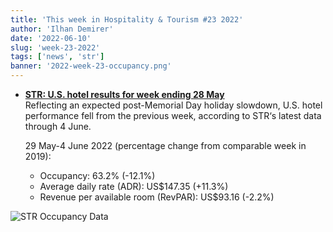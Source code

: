 ```yaml
---
title: 'This week in Hospitality & Tourism #23 2022'
author: 'Ilhan Demirer'
date: '2022-06-10'
slug: 'week-23-2022'
tags: ['news', 'str']
banner: '2022-week-23-occupancy.png'
---
```

- **[STR: U.S. hotel results for week ending 28 May](https://str.com/press-release/str-us-hotel-results-week-ending-28-may)**  
  Reflecting an expected post-Memorial Day holiday slowdown, U.S. hotel performance fell from the previous week, according to STR‘s latest data through 4 June.

  29 May-4 June 2022 (percentage change from comparable week in 2019):

  - Occupancy: 63.2% (-12.1%)
  - Average daily rate (ADR): US$147.35 (+11.3%)
  - Revenue per available room (RevPAR): US$93.16 (-2.2%)

![STR Occupancy Data](/images/blogimages/2022-week-23-occupancy.png)
